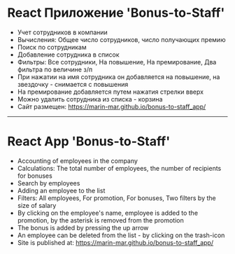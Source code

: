 # React Приложение 'Bonus-to-Staff'
- Учет сотрудников в компании
- Вычисления: Общее число сотрудников, число получающих премию
- Поиск по сотрудникам
- Добавление сотрудника в список
- Фильтры: Все сотрудники, На повышение, На премирование, Два фильтра по величине з/п
- При нажатии на имя сотрудника он добавляется на повышение, на звездочку - снимается с повышения
- На премирование добавляется путем нажатия стрелки вверх
- Можно удалить сотрудника из списка - корзина
- Сайт размещен: https://marin-mar.github.io/bonus-to-staff_app/
***
# React App 'Bonus-to-Staff'
- Accounting of employees in the company
- Calculations: The total number of employees, the number of recipients for bonuses
- Search by employees
- Adding an employee to the list
- Filters: All employees, For promotion, For bonuses, Two filters by the size of salary
- By clicking on the employee's name, employee is added to the promotion, by the asterisk is removed from the promotion
- The bonus is added by pressing the up arrow
- An employee can be deleted from the list - by clicking on the trash-icon
- Site is published at: https://marin-mar.github.io/bonus-to-staff_app/